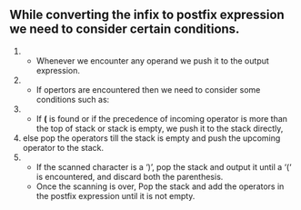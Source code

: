 ## While converting the infix to postfix expression we need to consider certain conditions.
1. - Whenever we encounter any operand we push it to the output expression.
2. - If opertors are encountered then we need to consider some conditions such as:
3. - If **(** is found or if the  precedence of incoming operator is more than the top of stack or stack is empty, we push it to the stack directly,
4. else pop the operators till the stack is empty and push the upcoming operator to the stack.
5. - If the scanned character is a ‘)’, pop the stack and output it until a ‘(‘ is encountered, and discard both the parenthesis.
   - Once the scanning is over, Pop the stack and add the operators in the postfix expression until it is not empty.
